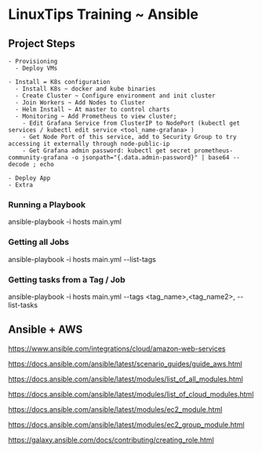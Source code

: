 # LinuxTips Training ~ Ansible

## Project Steps
```
- Provisioning
  - Deploy VMs
  
- Install = K8s configuration
  - Install K8s ~ docker and kube binaries
  - Create Cluster ~ Configure environment and init cluster
  - Join Workers ~ Add Nodes to Cluster
  - Helm Install ~ At master to control charts
  - Monitoring ~ Add Prometheus to view cluster;
    - Edit Grafana Service from ClusterIP to NodePort (kubectl get services / kubectl edit service <tool_name-grafana> )
    - Get Node Port of this service, add to Security Group to try accessing it externally through node-public-ip
    - Get Grafana admin password: kubectl get secret prometheus-community-grafana -o jsonpath="{.data.admin-password}" | base64 --decode ; echo

- Deploy App
- Extra
```

### Running a Playbook
ansible-playbook -i hosts main.yml
### Getting all Jobs
ansible-playbook -i hosts main.yml --list-tags 
### Getting tasks from a Tag / Job
ansible-playbook -i hosts main.yml --tags <tag_name>,<tag_name2>, --list-tasks


## Ansible + AWS

https://www.ansible.com/integrations/cloud/amazon-web-services

https://docs.ansible.com/ansible/latest/scenario_guides/guide_aws.html

https://docs.ansible.com/ansible/latest/modules/list_of_all_modules.html

https://docs.ansible.com/ansible/latest/modules/list_of_cloud_modules.html

https://docs.ansible.com/ansible/latest/modules/ec2_module.html

https://docs.ansible.com/ansible/latest/modules/ec2_group_module.html

https://galaxy.ansible.com/docs/contributing/creating_role.html